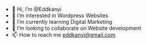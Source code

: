 - 👋 Hi, I’m @Eddkanyi
- 👀 I’m interested in Wordpress Websites
- 🌱 I’m currently learning Digital Marketing
- 💞️ I’m looking to collaborate on Website development
- 📫 How to reach me eddkanyi@gmail.com

<!---
Eddkanyi/Eddkanyi is a ✨ special ✨ repository because its `README.md` (this file) appears on your GitHub profile.
You can click the Preview link to take a look at your changes.
--->

